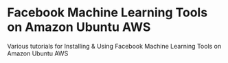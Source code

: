 # Facebook Machine Learning Tools on Amazon Ubuntu AWS
Various tutorials for Installing & Using Facebook Machine Learning Tools on Amazon Ubuntu AWS
